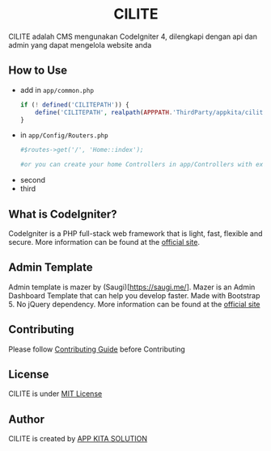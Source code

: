 <h1 align="center">CILITE</h1>
CILITE adalah CMS mengunakan CodeIgniter 4, dilengkapi dengan api dan admin yang dapat mengelola website anda

## How to Use
- add in ``app/common.php``
    ```php
    if (! defined('CILITEPATH')) {
        define('CILITEPATH', realpath(APPPATH.'ThirdParty/appkita/cilite') . DIRECTORY_SEPARATOR);
    }
    ```
- in ``app/Config/Routers.php``
    ```php
    #$routes->get('/', 'Home::index');
    
    #or you can create your home Controllers in app/Controllers with extends \appkita\ilite\Controllers\Home
    ```
- second
- third


## What is CodeIgniter?

CodeIgniter is a PHP full-stack web framework that is light, fast, flexible and secure.
More information can be found at the [official site](http://codeigniter.com).

## Admin Template
Admin template is mazer by (Saugi)[https://saugi.me/]. 
Mazer is an Admin Dashboard Template that can help you develop faster. Made with Bootstrap 5. No jQuery dependency.
More information can be found at the [official site](git@github.com:zuramai/mazer.git)

## Contributing
Please follow [Contributing Guide](https://github.com/gunantos/cilite/blob/main/CONTRIBUTING.md) before Contributing

## License
CILITE is under [MIT License](https://github.com/gunantos/cilite/blob/main/LICENSE.md)

## Author
CILITE is created by [APP KITA SOLUTION](https://app-kita.com)
